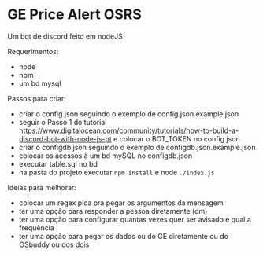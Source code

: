 # GE Price Alert OSRS

Um bot de discord feito em nodeJS

Requerimentos:
- node
- npm
- um bd mysql

Passos para criar:
- criar o config.json seguindo o exemplo de config.json.example.json
- seguir o Passo 1 do tutorial https://www.digitalocean.com/community/tutorials/how-to-build-a-discord-bot-with-node-js-pt e colocar o BOT_TOKEN no config.json
- criar o configdb.json seguindo o exemplo de configdb.json.example.json
- colocar os acessos à um bd mySQL no configdb.json
- executar table.sql no bd
- na pasta do projeto executar ```npm install``` e node ```./index.js```

Ideias para melhorar:
- colocar um regex pica pra pegar os argumentos da mensagem
- ter uma opção para responder a pessoa diretamente (dm)
- ter uma opção para configurar quantas vezes quer ser avisado e qual a frequência
- ter uma opção para pegar os dados ou do GE diretamente ou do OSbuddy ou dos dois
